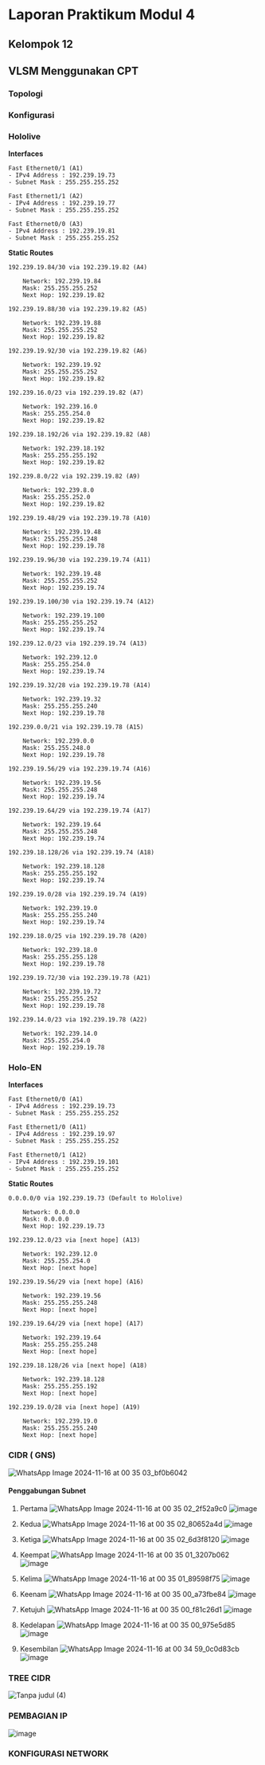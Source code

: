 # Laporan Praktikum Modul 4

## Kelompok 12

## VLSM Menggunakan CPT
### Topologi

### Konfigurasi
### Hololive
**Interfaces**
```
Fast Ethernet0/1 (A1)
- IPv4 Address : 192.239.19.73
- Subnet Mask : 255.255.255.252

Fast Ethernet1/1 (A2)
- IPv4 Address : 192.239.19.77
- Subnet Mask : 255.255.255.252

Fast Ethernet0/0 (A3)
- IPv4 Address : 192.239.19.81
- Subnet Mask : 255.255.255.252
```

**Static Routes**
```
192.239.19.84/30 via 192.239.19.82 (A4)

    Network: 192.239.19.84
    Mask: 255.255.255.252
    Next Hop: 192.239.19.82

192.239.19.88/30 via 192.239.19.82 (A5)

    Network: 192.239.19.88
    Mask: 255.255.255.252
    Next Hop: 192.239.19.82

192.239.19.92/30 via 192.239.19.82 (A6)

    Network: 192.239.19.92
    Mask: 255.255.255.252
    Next Hop: 192.239.19.82

192.239.16.0/23 via 192.239.19.82 (A7)

    Network: 192.239.16.0
    Mask: 255.255.254.0
    Next Hop: 192.239.19.82

192.239.18.192/26 via 192.239.19.82 (A8)

    Network: 192.239.18.192
    Mask: 255.255.255.192
    Next Hop: 192.239.19.82

192.239.8.0/22 via 192.239.19.82 (A9)

    Network: 192.239.8.0
    Mask: 255.255.252.0
    Next Hop: 192.239.19.82

192.239.19.48/29 via 192.239.19.78 (A10)

    Network: 192.239.19.48
    Mask: 255.255.255.248
    Next Hop: 192.239.19.78

192.239.19.96/30 via 192.239.19.74 (A11)

    Network: 192.239.19.48
    Mask: 255.255.255.252
    Next Hop: 192.239.19.74

192.239.19.100/30 via 192.239.19.74 (A12)

    Network: 192.239.19.100
    Mask: 255.255.255.252
    Next Hop: 192.239.19.74

192.239.12.0/23 via 192.239.19.74 (A13)

    Network: 192.239.12.0
    Mask: 255.255.254.0
    Next Hop: 192.239.19.74

192.239.19.32/28 via 192.239.19.78 (A14)

    Network: 192.239.19.32
    Mask: 255.255.255.240
    Next Hop: 192.239.19.78

192.239.0.0/21 via 192.239.19.78 (A15)

    Network: 192.239.0.0
    Mask: 255.255.248.0
    Next Hop: 192.239.19.78

192.239.19.56/29 via 192.239.19.74 (A16)

    Network: 192.239.19.56
    Mask: 255.255.255.248
    Next Hop: 192.239.19.74

192.239.19.64/29 via 192.239.19.74 (A17)

    Network: 192.239.19.64
    Mask: 255.255.255.248
    Next Hop: 192.239.19.74

192.239.18.128/26 via 192.239.19.74 (A18)

    Network: 192.239.18.128
    Mask: 255.255.255.192
    Next Hop: 192.239.19.74

192.239.19.0/28 via 192.239.19.74 (A19)

    Network: 192.239.19.0
    Mask: 255.255.255.240
    Next Hop: 192.239.19.74

192.239.18.0/25 via 192.239.19.78 (A20)

    Network: 192.239.18.0
    Mask: 255.255.255.128
    Next Hop: 192.239.19.78

192.239.19.72/30 via 192.239.19.78 (A21)

    Network: 192.239.19.72
    Mask: 255.255.255.252
    Next Hop: 192.239.19.78

192.239.14.0/23 via 192.239.19.78 (A22)

    Network: 192.239.14.0
    Mask: 255.255.254.0
    Next Hop: 192.239.19.78
```
### Holo-EN
**Interfaces**
```
Fast Ethernet0/0 (A1)
- IPv4 Address : 192.239.19.73
- Subnet Mask : 255.255.255.252

Fast Ethernet1/0 (A11)
- IPv4 Address : 192.239.19.97
- Subnet Mask : 255.255.255.252

Fast Ethernet0/1 (A12)
- IPv4 Address : 192.239.19.101
- Subnet Mask : 255.255.255.252
```

**Static Routes**
```
0.0.0.0/0 via 192.239.19.73 (Default to Hololive)

	Network: 0.0.0.0
	Mask: 0.0.0.0
	Next Hop: 192.239.19.73

192.239.12.0/23 via [next hope] (A13)

	Network: 192.239.12.0
	Mask: 255.255.254.0
	Next Hop: [next hope]

192.239.19.56/29 via [next hope] (A16)

	Network: 192.239.19.56
	Mask: 255.255.255.248
	Next Hop: [next hope]

192.239.19.64/29 via [next hope] (A17)

	Network: 192.239.19.64
	Mask: 255.255.255.248
	Next Hop: [next hope]

192.239.18.128/26 via [next hope] (A18)

	Network: 192.239.18.128
	Mask: 255.255.255.192
	Next Hop: [next hope]

192.239.19.0/28 via [next hope] (A19)

	Network: 192.239.19.0
	Mask: 255.255.255.240
	Next Hop: [next hope]
```




### CIDR ( GNS)

![WhatsApp Image 2024-11-16 at 00 35 03_bf0b6042](https://github.com/user-attachments/assets/a463e70f-4017-4752-9fc7-ec44e773d6c7)

#### Penggabungan Subnet

1. Pertama
   ![WhatsApp Image 2024-11-16 at 00 35 02_2f52a9c0](https://github.com/user-attachments/assets/a1f06998-9859-46cd-b564-52d20d7f70ec)
   ![image](https://github.com/user-attachments/assets/c6f73739-2608-4de3-a5c2-babafb8c106c)

3. Kedua
   ![WhatsApp Image 2024-11-16 at 00 35 02_80652a4d](https://github.com/user-attachments/assets/89caeb04-878c-4fa0-9d77-33eb73d08f01)
   ![image](https://github.com/user-attachments/assets/e4ca1372-577a-49a3-a20e-74fc4a9e454b)

5. Ketiga
   ![WhatsApp Image 2024-11-16 at 00 35 02_6d3f8120](https://github.com/user-attachments/assets/ee712bbd-3394-4dca-93c2-dfb5dd071d84)
   ![image](https://github.com/user-attachments/assets/0de80726-40c1-401c-80b2-6bd6471105bc)

7. Keempat
   ![WhatsApp Image 2024-11-16 at 00 35 01_3207b062](https://github.com/user-attachments/assets/43d817e1-999a-4f87-ad96-40d869d33b44)
   ![image](https://github.com/user-attachments/assets/c522619d-00f8-4f24-a727-c0844481ded4)

9. Kelima
   ![WhatsApp Image 2024-11-16 at 00 35 01_89598f75](https://github.com/user-attachments/assets/1b0dba5a-ba8c-4ce8-9e97-49673afeb4d3)
   ![image](https://github.com/user-attachments/assets/478cc92b-1258-4ca1-93b3-7f717be6b1b7)

11. Keenam
   ![WhatsApp Image 2024-11-16 at 00 35 00_a73fbe84](https://github.com/user-attachments/assets/79e503e8-1f22-42d7-973f-e6304bada4cd)
   ![image](https://github.com/user-attachments/assets/90a5e8cf-1344-418d-b4c3-b1c99bdd737c)

13. Ketujuh
   ![WhatsApp Image 2024-11-16 at 00 35 00_f81c26d1](https://github.com/user-attachments/assets/f4b30de5-7c69-4e0c-9605-bec6392a9ee9)
   ![image](https://github.com/user-attachments/assets/182228dc-7ffd-4739-af0e-84a5e12ad2ff)

15. Kedelapan
   ![WhatsApp Image 2024-11-16 at 00 35 00_975e5d85](https://github.com/user-attachments/assets/e37b5951-f90f-4013-a1b3-6c91cae96f30)
   ![image](https://github.com/user-attachments/assets/6b58fd1e-7c5a-4653-9c56-ca89043e1985)

17. Kesembilan
   ![WhatsApp Image 2024-11-16 at 00 34 59_0c0d83cb](https://github.com/user-attachments/assets/18daab6c-2ece-4f04-9c0d-06593df1cd0a)
   ![image](https://github.com/user-attachments/assets/fdf7d797-e6f4-4be4-b557-688347e7527f)


### TREE CIDR

![Tanpa judul (4)](https://github.com/user-attachments/assets/2388e260-5feb-4aae-9da4-3711eaab908f)

### PEMBAGIAN IP

![image](https://github.com/user-attachments/assets/4fb135ce-e1ca-489d-b379-18d97567e207)

### KONFIGURASI NETWORK














